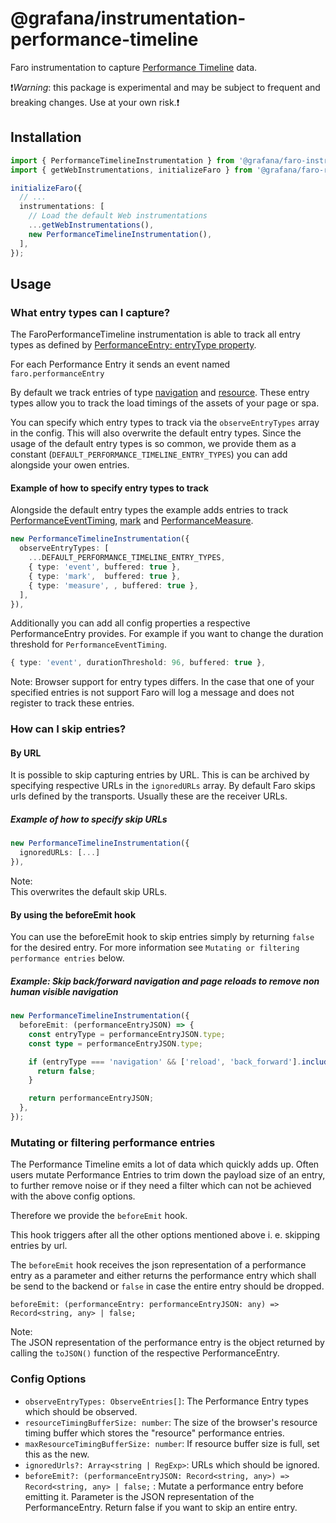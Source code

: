 # @grafana/instrumentation-performance-timeline

Faro instrumentation to capture [Performance Timeline](https://www.w3.org/TR/performance-timeline/)
data.

❗️*Warning*: this package is experimental and may be subject to frequent and breaking changes.
Use at your own risk.❗️

## Installation

```ts
import { PerformanceTimelineInstrumentation } from '@grafana/faro-instrumentation-performance-timeline';
import { getWebInstrumentations, initializeFaro } from '@grafana/faro-react';

initializeFaro({
  // ...
  instrumentations: [
    // Load the default Web instrumentations
    ...getWebInstrumentations(),
    new PerformanceTimelineInstrumentation(),
  ],
});
```

## Usage

### What entry types can I capture?

The FaroPerformanceTimeline instrumentation is able to track all entry types as defined by
[PerformanceEntry: entryType property](https://developer.mozilla.org/en-US/docs/Web/API/PerformanceEntry/entryType).

For each Performance Entry it sends an event named `faro.performanceEntry`

By default we track entries of type
[navigation](https://developer.mozilla.org/en-US/docs/Web/API/PerformanceNavigationTiming)
and [resource](https://developer.mozilla.org/en-US/docs/Web/API/PerformanceResourceTiming).
These entry types allow you to track the load timings of the assets of your page or spa.

You can specify which entry types to track via the `observeEntryTypes` array in the config.
This will also overwrite the default entry types. Since the usage of the default entry types is so
common, we provide them as a constant (`DEFAULT_PERFORMANCE_TIMELINE_ENTRY_TYPES`) you can add
alongside your owen entries.

#### Example of how to specify entry types to track

Alongside the default entry types the example adds entries to track
[PerformanceEventTiming](https://developer.mozilla.org/en-US/docs/Web/API/PerformanceEventTiming),
[mark](https://developer.mozilla.org/en-US/docs/Web/API/PerformanceMark) and
[PerformanceMeasure](https://developer.mozilla.org/en-US/docs/Web/API/PerformanceMeasure).

```ts
new PerformanceTimelineInstrumentation({
  observeEntryTypes: [
    ...DEFAULT_PERFORMANCE_TIMELINE_ENTRY_TYPES,
    { type: 'event', buffered: true },
    { type: 'mark',  buffered: true },
    { type: 'measure', , buffered: true },
  ],
}),
```

Additionally you can add all config properties a respective PerformanceEntry provides.
For example if you want to change the duration threshold for `PerformanceEventTiming`.

```ts
{ type: 'event', durationThreshold: 96, buffered: true },
```

Note:
Browser support for entry types differs. In the case that one of your specified entries
is not support Faro will log a message and does not register to track these entries.

### How can I skip entries?

#### By URL

It is possible to skip capturing entries by URL. This is can be archived by specifying respective
URLs in the `ignoredURLs` array.
By default Faro skips urls defined by the transports. Usually these are the receiver URLs.

##### Example of how to specify skip URLs

```ts
new PerformanceTimelineInstrumentation({
  ignoredURLs: [...]
}),
```

Note:\
This overwrites the default skip URLs.

#### By using the beforeEmit hook

You can use the beforeEmit hook to skip entries simply by returning `false` for the desired entry.
For more information see `Mutating or filtering performance entries` below.

##### Example: Skip back/forward navigation and page reloads to remove non human visible navigation

```ts
new PerformanceTimelineInstrumentation({
  beforeEmit: (performanceEntryJSON) => {
    const entryType = performanceEntryJSON.type;
    const type = performanceEntryJSON.type;

    if (entryType === 'navigation' && ['reload', 'back_forward'].includes(type)) {
      return false;
    }

    return performanceEntryJSON;
  },
});
```

### Mutating or filtering performance entries

The Performance Timeline emits a lot of data which quickly adds up. Often users mutate Performance
Entries to trim down the payload size of an entry, to further remove noise or if they need
a filter which can not be achieved with the above config options.

Therefore we provide the `beforeEmit` hook.

This hook triggers after all the other options mentioned above i. e. skipping entries by url.

The `beforeEmit` hook receives the json representation of a performance entry as a parameter and
either returns the performance entry which shall be send to the backend or `false` in case the
entire entry should be dropped.

`beforeEmit: (performanceEntry: performanceEntryJSON: any) => Record<string, any> | false;`

Note:\
The JSON representation of the performance entry is the object returned by calling the `toJSON()`
function of the respective PerformanceEntry.

### Config Options

- `observeEntryTypes: ObserveEntries[]`: The Performance Entry types which should be observed.
- `resourceTimingBufferSize: number`: The size of the browser's resource timing buffer which stores
  the "resource" performance entries.
- `maxResourceTimingBufferSize: number`: If resource buffer size is full, set this as the new.
- `ignoredUrls?: Array<string | RegExp>`: URLs which should be ignored.
- `beforeEmit?: (performanceEntryJSON: Record<string, any>) => Record<string, any> | false;`
  : Mutate a performance entry before emitting it. Parameter is the JSON representation of the
  PerformanceEntry. Return false if you want to skip an entire entry.

